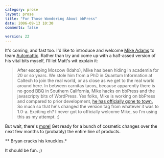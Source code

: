 ```yaml
---
category: prose
layout: prose
title: "For Those Wondering About bbPress"
date: 2006-09-13 10:30
comments: false

version: 22
---
```


It's coming, and fast too. I'd like to introduce and welcome [Mike Adams][1] to team [Automattic][2]. Rather than try and come up with a half-assed version of his vital bits myself, I'll let Matt's wit explain it:

> After escaping Moscow (Idaho), Mike has been hiding in academia for 20 or so years. We stole him from a PhD in Quantum Information at Caltech to join the real world, or as close as we get to the real world around here. In between carnitas tacos, because apparently there is no good BBQ in Southern California, Mike hacks on bbPress and the javascripty bits of WordPress.
Yes folks, Mike is working on bbPress and compared to prior development, [he has officially gone to town.][3] So much so that he's changed the version tag from whatever it was to 1.0-a. Exciting eh? I never got to officially welcome Mike, so I'm using this as my attempt. :)

But wait, there's [more!][4] Get ready for a bunch of cosmetic changes over the next few months to (probably) the entire line of products.

** Bryan cracks his knuckles.*

It should be fun. ;)

[1]: http://blogwaffe.com/2006/09/06/418/
[2]: http://automattic.com/about/
[3]: http://bbpress.automattic.com/timeline
[4]: http://www.flickr.com/photos/avalonstar/206273982/
